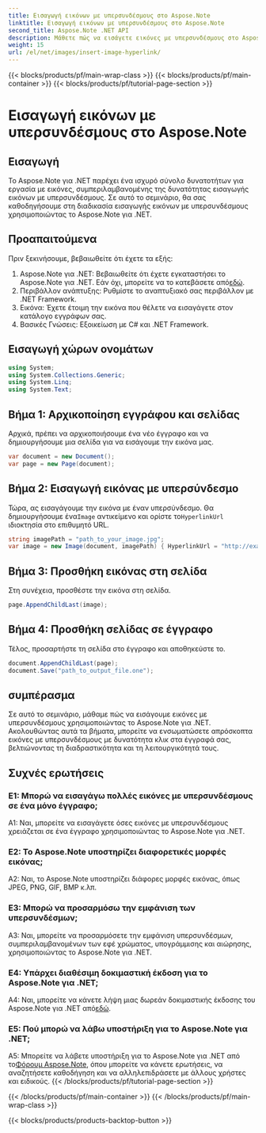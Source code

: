 ```yaml
---
title: Εισαγωγή εικόνων με υπερσυνδέσμους στο Aspose.Note
linktitle: Εισαγωγή εικόνων με υπερσυνδέσμους στο Aspose.Note
second_title: Aspose.Note .NET API
description: Μάθετε πώς να εισάγετε εικόνες με υπερσυνδέσμους στο Aspose.Note για .NET χωρίς κόπο. Βελτιώστε τη διαδραστικότητα εγγράφων με εικόνες με δυνατότητα κλικ.
weight: 15
url: /el/net/images/insert-image-hyperlink/
---
```


{{< blocks/products/pf/main-wrap-class >}}
{{< blocks/products/pf/main-container >}}
{{< blocks/products/pf/tutorial-page-section >}}

# Εισαγωγή εικόνων με υπερσυνδέσμους στο Aspose.Note

## Εισαγωγή

Το Aspose.Note για .NET παρέχει ένα ισχυρό σύνολο δυνατοτήτων για εργασία με εικόνες, συμπεριλαμβανομένης της δυνατότητας εισαγωγής εικόνων με υπερσυνδέσμους. Σε αυτό το σεμινάριο, θα σας καθοδηγήσουμε στη διαδικασία εισαγωγής εικόνων με υπερσυνδέσμους χρησιμοποιώντας το Aspose.Note για .NET.

## Προαπαιτούμενα

Πριν ξεκινήσουμε, βεβαιωθείτε ότι έχετε τα εξής:

1.  Aspose.Note για .NET: Βεβαιωθείτε ότι έχετε εγκαταστήσει το Aspose.Note για .NET. Εάν όχι, μπορείτε να το κατεβάσετε από[εδώ](https://releases.aspose.com/note/net/).
2. Περιβάλλον ανάπτυξης: Ρυθμίστε το αναπτυξιακό σας περιβάλλον με .NET Framework.
3. Εικόνα: Έχετε έτοιμη την εικόνα που θέλετε να εισαγάγετε στον κατάλογο εγγράφων σας.
4. Βασικές Γνώσεις: Εξοικείωση με C# και .NET Framework.

## Εισαγωγή χώρων ονομάτων

```csharp
using System;
using System.Collections.Generic;
using System.Linq;
using System.Text;
```

## Βήμα 1: Αρχικοποίηση εγγράφου και σελίδας

Αρχικά, πρέπει να αρχικοποιήσουμε ένα νέο έγγραφο και να δημιουργήσουμε μια σελίδα για να εισάγουμε την εικόνα μας.

```csharp
var document = new Document();
var page = new Page(document);
```

## Βήμα 2: Εισαγωγή εικόνας με υπερσύνδεσμο

Τώρα, ας εισαγάγουμε την εικόνα με έναν υπερσύνδεσμο. Θα δημιουργήσουμε ένα`Image` αντικείμενο και ορίστε το`HyperlinkUrl` ιδιοκτησία στο επιθυμητό URL.

```csharp
string imagePath = "path_to_your_image.jpg";
var image = new Image(document, imagePath) { HyperlinkUrl = "http://example.com" };
```

## Βήμα 3: Προσθήκη εικόνας στη σελίδα

Στη συνέχεια, προσθέστε την εικόνα στη σελίδα.

```csharp
page.AppendChildLast(image);
```

## Βήμα 4: Προσθήκη σελίδας σε έγγραφο

Τέλος, προσαρτήστε τη σελίδα στο έγγραφο και αποθηκεύστε το.

```csharp
document.AppendChildLast(page);
document.Save("path_to_output_file.one");
```

## συμπέρασμα

Σε αυτό το σεμινάριο, μάθαμε πώς να εισάγουμε εικόνες με υπερσυνδέσμους χρησιμοποιώντας το Aspose.Note για .NET. Ακολουθώντας αυτά τα βήματα, μπορείτε να ενσωματώσετε απρόσκοπτα εικόνες με υπερσυνδέσμους με δυνατότητα κλικ στα έγγραφά σας, βελτιώνοντας τη διαδραστικότητα και τη λειτουργικότητά τους.

## Συχνές ερωτήσεις

### Ε1: Μπορώ να εισαγάγω πολλές εικόνες με υπερσυνδέσμους σε ένα μόνο έγγραφο;

A1: Ναι, μπορείτε να εισαγάγετε όσες εικόνες με υπερσυνδέσμους χρειάζεται σε ένα έγγραφο χρησιμοποιώντας το Aspose.Note για .NET.

### Ε2: Το Aspose.Note υποστηρίζει διαφορετικές μορφές εικόνας;

A2: Ναι, το Aspose.Note υποστηρίζει διάφορες μορφές εικόνας, όπως JPEG, PNG, GIF, BMP κ.λπ.

### Ε3: Μπορώ να προσαρμόσω την εμφάνιση των υπερσυνδέσμων;

A3: Ναι, μπορείτε να προσαρμόσετε την εμφάνιση υπερσυνδέσμων, συμπεριλαμβανομένων των εφέ χρώματος, υπογράμμισης και αιώρησης, χρησιμοποιώντας το Aspose.Note για .NET.

### Ε4: Υπάρχει διαθέσιμη δοκιμαστική έκδοση για το Aspose.Note για .NET;

 A4: Ναι, μπορείτε να κάνετε λήψη μιας δωρεάν δοκιμαστικής έκδοσης του Aspose.Note για .NET από[εδώ](https://releases.aspose.com/).

### Ε5: Πού μπορώ να λάβω υποστήριξη για το Aspose.Note για .NET;

 A5: Μπορείτε να λάβετε υποστήριξη για το Aspose.Note για .NET από το[Φόρουμ Aspose.Note](https://forum.aspose.com/c/note/28), όπου μπορείτε να κάνετε ερωτήσεις, να αναζητήσετε καθοδήγηση και να αλληλεπιδράσετε με άλλους χρήστες και ειδικούς.
{{< /blocks/products/pf/tutorial-page-section >}}

{{< /blocks/products/pf/main-container >}}
{{< /blocks/products/pf/main-wrap-class >}}

{{< blocks/products/products-backtop-button >}}
